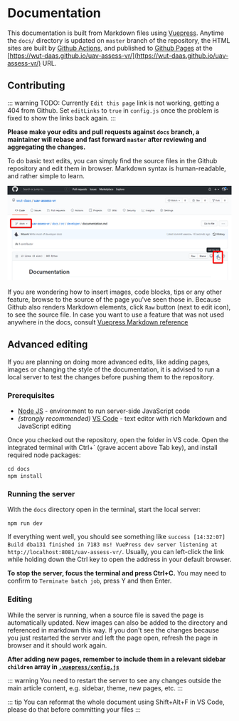 # Documentation

This documentation is built from Markdown files using [Vuepress](https://vuepress.vuejs.org). Anytime the `docs/` directory is updated on `master` branch of the repository, the HTML sites are built by [Github Actions](https://github.com/features/actions), and published to [Github Pages](https://pages.github.com/) at the [https://wut-daas.github.io/uav-assess-vr/](https://wut-daas.github.io/uav-assess-vr/) URL.

## Contributing

::: warning
TODO: Currently `Edit this page` link is not working, getting a 404 from Github. Set `editLinks` to `true` in `config.js` once the problem is fixed to show the links back again.
:::

**Please make your edits and pull requests against `docs` branch, a maintainer will rebase and fast forward `master` after reviewing and aggregating the changes.**

To do basic text edits, you can simply find the source files in the Github repository and edit them in browser. Markdown syntax is human-readable, and rather simple to learn.

![Editing online](./documentation-edit.png)

If you are wondering how to insert images, code blocks, tips or any other feature, browse to the source of the page you've seen those in. Because Github also renders Markdown elements, click `Raw` button (next to edit icon), to see the source file. In case you want to use a feature that was not used anywhere in the docs, consult [Vuepress Markdown reference](https://v1.vuepress.vuejs.org/guide/markdown.html)

## Advanced editing

If you are planning on doing more advanced edits, like adding pages, images or changing the style of the documentation, it is advised to run a local server to test the changes before pushing them to the repository.

### Prerequisites

- [Node JS](https://nodejs.org/en/) - environment to run server-side JavaScript code
- _(strongly recommended)_ [VS Code](https://code.visualstudio.com/) - text editor with rich Markdown and JavaScript editing

Once you checked out the repository, open the folder in VS code. Open the integrated terminal with Ctrl+` (grave accent above Tab key), and install required node packages:

```
cd docs
npm install
```

### Running the server

With the `docs` directory open in the terminal, start the local server:

```
npm run dev
```

If everything went well, you should see something like `success [14:32:07] Build dba131 finished in 7183 ms! VuePress dev server listening at http://localhost:8081/uav-assess-vr/`. Usually, you can left-click the link while holding down the Ctrl key to open the address in your default browser.

**To stop the server, focus the terminal and press Ctrl+C.** You may need to confirm to `Terminate batch job`, press Y and then Enter.

### Editing

While the server is running, when a source file is saved the page is automatically updated. New images can also be added to the directory and referenced in markdown this way. If you don't see the changes because you just restarted the server and left the page open, refresh the page in browser and it should work again.

**After adding new pages, remember to include them in a relevant sidebar `children` array in [`.vuepress/config.js`](https://github.com/wut-daas/uav-assess-vr/blob/master/docs/src/.vuepress/config.js)**

::: warning
You need to restart the server to see any changes outside the main article content, e.g. sidebar, theme, new pages, etc.
:::

::: tip
You can reformat the whole document using Shift+Alt+F in VS Code, please do that before committing your files
:::
